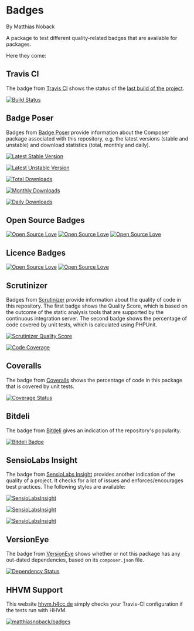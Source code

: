 # Badges

By Matthias Noback

A package to test different quality-related badges that are available for
packages.

Here they come:

## Travis CI

The badge from [Travis CI](https://travis-ci.org/) shows the status of the [last
build of the project](http://about.travis-ci.org/docs/user/status-images/).

[![Build Status](https://travis-ci.org/matthiasnoback/badges.png?branch=master)](https://travis-ci.org/matthiasnoback/badges)

## Badge Poser

Badges from [Badge Poser](https://poser.pugx.org/) provide information about the
Composer package associated with this repository, e.g. the latest versions
(stable and unstable) and download statistics (total, monthly and daily).

[![Latest Stable Version](https://poser.pugx.org/matthiasnoback/badges/v/stable.png)](https://packagist.org/packages/matthiasnoback/badges)

[![Latest Unstable Version](https://poser.pugx.org/matthiasnoback/badges/v/unstable.png)](https://packagist.org/packages/matthiasnoback/badges)

[![Total Downloads](https://poser.pugx.org/matthiasnoback/badges/downloads.png)](https://packagist.org/packages/matthiasnoback/badges)

[![Monthly Downloads](https://poser.pugx.org/matthiasnoback/badges/d/monthly.png)](https://packagist.org/packages/matthiasnoback/badges)

[![Daily Downloads](https://poser.pugx.org/matthiasnoback/badges/d/daily.png)](https://packagist.org/packages/matthiasnoback/badges)


## Open Source Badges
[![Open Source Love](https://badges.frapsoft.com/os/v1/open-source.svg?v=102)](https://github.com/ellerbrock/open-source-badge/)
[![Open Source Love](https://badges.frapsoft.com/os/v2/open-source.svg?v=102)](https://github.com/ellerbrock/open-source-badge/)
[![Open Source Love](https://badges.frapsoft.com/os/v3/open-source.svg?v=102)](https://github.com/ellerbrock/open-source-badge/)  

## Licence Badges
[![Open Source Love](https://badges.frapsoft.com/os/mit/mit.svg?v=102)](https://github.com/ellerbrock/open-source-badge/)
[![Open Source Love](https://badges.frapsoft.com/os/gpl/gpl.svg?v=102)](https://github.com/ellerbrock/open-source-badge/)

## Scrutinizer

Badges from [Scrutinizer](https://scrutinizer-ci.com/) provide information about the quality of code in this repository.
The first badge shows the Quality Score, which is based on the outcome of the static analysis tools that are supported
by the continuous integration server. The second badge shows the percentage of code covered by unit tests, which is
calculated using PHPUnit.

[![Scrutinizer Quality Score](https://scrutinizer-ci.com/g/matthiasnoback/badges/badges/quality-score.png?s=4023c984fc1163a44f4220cd7d57406643ced9f2)](https://scrutinizer-ci.com/g/matthiasnoback/badges/)

[![Code Coverage](https://scrutinizer-ci.com/g/matthiasnoback/badges/badges/coverage.png?s=531ebd5f55891dfc816ace082531adfb24d194e9)](https://scrutinizer-ci.com/g/matthiasnoback/badges/)

## Coveralls

The badge from [Coveralls](https://coveralls.io/) shows the percentage of code
in this package that is covered by unit tests.

[![Coverage Status](https://coveralls.io/repos/matthiasnoback/badges/badge.png?branch=master)](https://coveralls.io/r/matthiasnoback/badges?branch=master)

## Bitdeli

The badge from [Bitdeli](https://bitdeli.com/) gives an indication of the
repository's popularity.

[![Bitdeli Badge](https://d2weczhvl823v0.cloudfront.net/matthiasnoback/badges/trend.png)](https://bitdeli.com/free "Bitdeli Badge")

## SensioLabs Insight

The badge from [SensioLabs Insight](https://insight.sensiolabs.com/) provides
another indication of the quality of a project. It checks for a lot of issues
and enforces/encourages best practices. The following styles are available:

[![SensioLabsInsight](https://insight.sensiolabs.com/projects/f7688b3a-7fb7-4618-9384-6e2d348a76ba/big.png)](https://insight.sensiolabs.com/projects/f7688b3a-7fb7-4618-9384-6e2d348a76ba)

[![SensioLabsInsight](https://insight.sensiolabs.com/projects/f7688b3a-7fb7-4618-9384-6e2d348a76ba/small.png)](https://insight.sensiolabs.com/projects/f7688b3a-7fb7-4618-9384-6e2d348a76ba)

[![SensioLabsInsight](https://insight.sensiolabs.com/projects/f7688b3a-7fb7-4618-9384-6e2d348a76ba/mini.png)](https://insight.sensiolabs.com/projects/f7688b3a-7fb7-4618-9384-6e2d348a76ba)

## VersionEye

The badge from [VersionEye](https://www.versioneye.com/) shows whether or not
this package has any out-dated dependencies, based on its ``composer.json``
file.

[![Dependency Status](https://www.versioneye.com/php/matthiasnoback:badges/dev-master/badge.png)](https://www.versioneye.com/php/matthiasnoback:badges/dev-master)

## HHVM Support

This website [hhvm.h4cc.de](http://hhvm.h4cc.de) simply checks your Travis-CI configuration if the tests run with HHVM.

[![matthiasnoback/badges](http://hhvm.h4cc.de/badge/matthiasnoback/badges.png)](http://hhvm.h4cc.de/package/matthiasnoback/badges)
